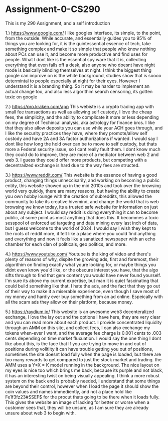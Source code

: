 # Assignment-0-CS290
This is my 290 Assignment, and a self introduction


1.) https://www.google.com/
I like googles interface, its simple,  to the point, from the outside. While accurate, and essentially guides you to 95% of things you are looking for, it is the quintessential essence of tech, take something complex and make it so simple that people who know nothing about PCs can use it, and become more productive and find uses for people. What I dont like is the essential spy ware that it is, collecting everything that even falls off a desk, also anyone who doesnt have night mode is basically blinding themselves at night. I think the biggest thing google can improve on is the white background, studies show that is soooo determintal to people especially at night for their eyes. However I understand it is a branding thing. So it may be harder to implement an actual change too, and also less algorithim search censoring, its gotten toxic on google

2.) https://pro.kraken.com/app
This webiste is a crypto trading app with small fee transactions as well as allowing self custody, I love the cheap fees, the simplicity, and the ability to complicate it more or less depending on my degree of Techincal analysis, aka astrology for finance bros. I like that they also allow  deposits you can use while your ACH goes through, and I like the security practices they have, where they promote/allow self custody and have 2A and 3A factor authorizations if wanted. I would say I dont like how long the hold over can be to move to self custody, but thats more a Federal security issue, so I cant really fault them. I dont know much they could do to improve, they are more of a mediator between web 2 and web 3. I guess they could offer more products, but competing with a decentrailzed exchange is hard due to the way fees are structed.

3.) https://www.reddit.com/
This website is the essence of having a good product, changing things unneccisarily, and working on becoming a public entity, this website showed up in the mid 2010s and took over the browsing world very quickly, there are many reasons, but having the ability to create you own hobby lounge with the creation of subreddits, this allowed the community to take its creative hivemind, and change the world that is web browsing we know today, its a trusted safe website for information on just about any subject. I would say reddit is doing everything it can to become public, at some point as most anything that does this. It becommes a toxic sesspool of enforced ad targeting and data mining every last inch of data, but I guess welcome to the world of 2024. I would say I wish they kept to the roots of reddit more, it felt like a place where you could find anything and everything and now it feels like a sanatized newspaper with an echo chamber for each clan of politicals, geo politics, and more.

4.) https://www.youtube.com/
Youtube is the king of video and there's plenty of reasons of why, dispite the growing ads, first and foremost, their algorithim on finding exactly what youre looking for, or maybe things you didnt even know you'd like, or the obscure interest you have, that the algo sifts through to find that gem content you would have never found yourself. I'm sure its above my current expertise, but man it is quiet fascinating that could build something like that. I hate the ads, and the fact that they go out of their way to make it a miserable experience, even though I save most of my money and hardly ever buy something from an ad online. Espeically with all the scam ads they allow on their platform, because money.

5.) https://raydium.io/
This website is an awesome web3 decenteralized exchange, I love the lay out and the options I have here, they are very clear and you can read more about each product. I provide concentrated liquidity through an AMM on this site, and collect fees, I can also exchange my tokens when-ever I want, and the average fee charge is 0.001 cents to .003 cents depending on time market fluxuation. I would say the one thing I dont like about this, is the face that If you are trying to move in and out of positions during volitlity it can have trouble getting you out of positions, sometimes the site doesnt load fully when the page is loaded, but there are too many rewards to get compared to just the stock market and trading. the AMM uses a Y*X = K model running in the background. The nice layout on my eyes is nice too which brings me back, because its purple and not black, it has an interesting twist on being visually appealing. I think a more robust system on the back end is probably needed, I understand that some things are beyond their control, however when I load the page it should show the coin values and names immediently, and not a place hold like Fe1f3fz23#SSEF$ for the procut thats going to be there when it loads fully. This gives the website an image of lacking for better or worse when a customer sees that, they will be unsure, as I am sure they are already unsure about web 3 to begin with.
